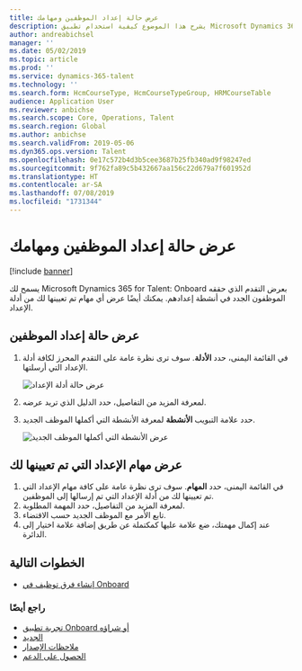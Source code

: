 ```yaml
---
title: عرض حالة إعداد الموظفين ومهامك
description: يشرح هذا الموضوع كيفية استخدام تطبيق Microsoft Dynamics 365 for Talent - Onboard لتعقب تقدم الموظفين الجدد في عملية إعدادهم.
author: andreabichsel
manager: ''
ms.date: 05/02/2019
ms.topic: article
ms.prod: ''
ms.service: dynamics-365-talent
ms.technology: ''
ms.search.form: HcmCourseType, HcmCourseTypeGroup, HRMCourseTable
audience: Application User
ms.reviewer: anbichse
ms.search.scope: Core, Operations, Talent
ms.search.region: Global
ms.author: anbichse
ms.search.validFrom: 2019-05-06
ms.dyn365.ops.version: Talent
ms.openlocfilehash: 0e17c572b4d3b5cee3687b25fb340ad9f98247ed
ms.sourcegitcommit: 9f762fa89c5b432667aa156c22d679a7f601952d
ms.translationtype: HT
ms.contentlocale: ar-SA
ms.lasthandoff: 07/08/2019
ms.locfileid: "1731344"
---
```

# <a name="view-the-status-of-onboarding-employees-and-your-tasks"></a>عرض حالة إعداد الموظفين ومهامك

[!include [banner](includes/banner.md)]

يسمح لك Microsoft Dynamics 365 for Talent: Onboard بعرض التقدم الذي حققه الموظفون الجدد في أنشطة إعدادهم. يمكنك أيضًا عرض أي مهام تم تعيينها لك من أدلة الإعداد.

## <a name="view-the-status-of-onboarding-employees"></a>عرض حالة إعداد الموظفين

1. في القائمة اليمنى، حدد **الأدلة**. سوف ترى نظرة عامة على التقدم المحرز لكافة أدلة الإعداد التي أرسلتها.

    ![[عرض حالة أدلة الإعداد](./media/onboard-guide-status.png)](./media/onboard-guide-status.png)

2. لمعرفة المزيد من التفاصيل، حدد الدليل الذي تريد عرضه.
3. حدد علامة التبويب **الأنشطة** لمعرفة الأنشطة التي أكملها الموظف الجديد.

    ![[عرض الأنشطة التي أكملها الموظف الجديد](./media/onboard-status-activities.png)](./media/onboard-status-activities.png)

## <a name="view-onboarding-tasks-that-are-assigned-to-you"></a>عرض مهام الإعداد التي تم تعيينها لك

1. في القائمة اليمنى، حدد **المهام**. سوف ترى نظرة عامة على كافة مهام الإعداد التي تم تعيينها لك من أدلة الإعداد التي تم إرسالها إلى الموظفين.
2. لمعرفة المزيد من التفاصيل، حدد المهمة المطلوبة.
3. تابع الأمر مع الموظف الجديد حسب الاقتضاء.
4. عند إكمال مهمتك، ضع علامة عليها كمكتملة عن طريق إضافة علامة اختيار إلى الدائرة.

## <a name="next-steps"></a>الخطوات التالية

- [إنشاء فرق توظيف في Onboard‎](./onboard-create-team.md)

### <a name="see-also"></a>راجع أيضًا

- [تجربة تطبيق Onboard أو شراؤه](https://dynamics.microsoft.com/talent/onboard/)
- [الجديد](./whats-new.md)
- [ملاحظات الإصدار](https://docs.microsoft.com/business-applications-release-notes/index)
- [الحصول على الدعم](./talent-support.md)
